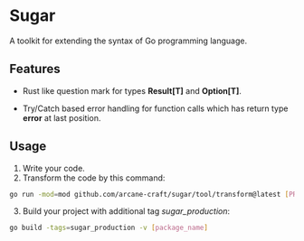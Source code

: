 # Sugar

A toolkit for extending the syntax of Go programming language.  

## Features

- Rust like question mark for types **Result[T]** and **Option[T]**.  


- Try/Catch based error handling for function calls which has return type **error** at last position.  



## Usage

1. Write your code.  
2. Transform the code by this command:  
```bash
go run -mod=mod github.com/arcane-craft/sugar/tool/transform@latest [PROJECT_ROOT_DIR]
```
3. Build your project with additional tag *sugar_production*:  
```bash
go build -tags=sugar_production -v [package_name]
```
